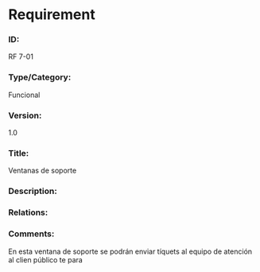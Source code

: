 # Requirement

### ID:

RF 7-01

### Type/Category:

Funcional

### Version:

1.0

### Title:

Ventanas de soporte

### Description:


### Relations:


### Comments:

En esta ventana de soporte se podrán enviar tíquets al equipo de atención al clien público te para
